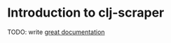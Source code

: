 # Introduction to clj-scraper

TODO: write [great documentation](http://jacobian.org/writing/what-to-write/)
